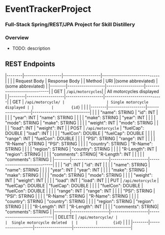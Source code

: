 # EventTrackerProject

### Full-Stack Spring/REST/JPA Project for Skill Distillery

### Overview
* TODO: description

## REST Endpoints

|--------|-------------------|-------------------|-----------------------------|
|        |                   |   Request Body    |        Response Body        |
| Method |        URI        |(some abbreviated) |     (some abbreviated)      |
|--------|-------------------|-------------------|-----------------------------|
|  GET   | `/api/motorcycles`|                   | All motorcycles displayed   |
|--------|-------------------|-------------------|-----------------------------|
|  GET   | `/api/motorcycle/ |                   | Single motorcycle displayed |
|        |        {id}`      |                   |                             |
|--------|-------------------|-------------------|-----------------------------|
|        |                   | "name": STRING    |        "id": INT            |
|        |                   | "year": INT       |      "name": STRING         |
|        |                   | "make": STRING    |      "year": INT            |
|        |                   | "mode": STRING    |      "make": STRING         |
|        |                   | "weight": INT     |      "mode": STRING         |
|        |                   | "load": INT       |      "weight": INT          |
|  POST  | `/api/motorcycle` | "fuelCap": DOUBLE |        "load": INT          |
|        |                   | "fuelCon": DOUBLE |    "fuelCap": DOUBLE        |
|        |                   | "range": INT      |    "fuelCon": DOUBLE        |
|        |                   | "PSI": STRING     |       "range": INT          |
|        |                   | "R-Name": STRING  |        "PSI": STRING        |
|        |                   | "country": STRING |      "R-Name": STRING       |
|        |                   | "region": STRING  |     "country": STRING       |
|        |                   | "R-Length": INT   |     "region": STRING        |
|        |                   | "comments": STRING|      "R-Length": INT        |
|        |                   |                   |    "comments": STRING       |
|--------|-------------------|-------------------|-----------------------------|
|        |                   | "id": INT         |        "id": INT            |
|        |                   | "name": STRING    |       "name": STRING        |
|        |                   | "year": INT       |        "year": INT          |
|        |                   | "make": STRING    |       "make": STRING        |
|        |                   | "mode": STRING    |       "mode": STRING        |
|        |                   | "weight": INT     |       "weight": INT         |
|        |                   | "load": INT       |        "load": INT          |
|  PUT   | `/api/motorcycle` | "fuelCap": DOUBLE |     "fuelCap": DOUBLE       |
|        |                   | "fuelCon": DOUBLE |     "fuelCon": DOUBLE       |
|        |                   | "range": INT      |       "range": INT          |
|        |                   | "PSI": STRING     |       "PSI": STRING         |
|        |                   | "R-Name": STRING  |      "R-Name": STRING       |
|        |                   | "country": STRING |      "country": STRING      |
|        |                   | "region": STRING  |      "region": STRING       |
|        |                   | "R-Length": INT   |       "R-Length": INT       |
|        |                   | "comments": STRING|      "comments": STRING     |
|--------|-------------------|-------------------|-----------------------------|
| DELETE | `/api/motorcycle/ |                   |  Single motorcycle deleted  |
|        |       {id}`       |                   |                             |
|--------|-------------------|-------------------|-----------------------------|
